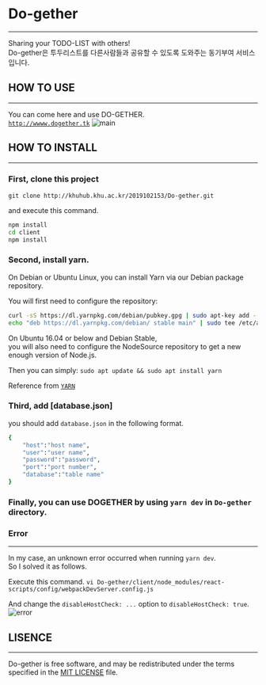 # Do-gether
----------
Sharing your TODO-LIST with others!<br>
Do-gether은 투두리스트를 다른사람들과 공유할 수 있도록 도와주는 동기부여 서비스입니다.

## HOW TO USE
----------------
You can come here and use DO-GETHER.<br>
[`http://wwww.dogether.tk`](http://wwww.dogether.tk)
![main](/uploads/0b44105f829a49b4211d4e6adc9d2c33/main.png)

## HOW TO INSTALL
-------------
### First, clone this project
`git clone http://khuhub.khu.ac.kr/2019102153/Do-gether.git`

and execute this command.
```sh
npm install
cd client
npm install
```


### Second, install yarn.
On Debian or Ubuntu Linux, you can install Yarn via our Debian package repository. 

You will first need to configure the repository:
```sh
curl -sS https://dl.yarnpkg.com/debian/pubkey.gpg | sudo apt-key add -
echo "deb https://dl.yarnpkg.com/debian/ stable main" | sudo tee /etc/apt/sources.list.d/yarn.list
```

On Ubuntu 16.04 or below and Debian Stable,<br>
you will also need to configure the NodeSource repository to get a new enough version of Node.js.

Then you can simply:
`sudo apt update && sudo apt install yarn`

Reference from [`YARN`](https://yarnpkg.com/en/docs/install)


### Third, add [database.json]
you should add `database.json` in the following format.
```sh
{
    "host":"host name",
    "user":"user name",
    "password":"password",
    "port":"port number",
    "database":"table name"
}
```


### Finally, you can use DOGETHER by using `yarn dev` in `Do-gether` directory.


### Error
----------
In my case, an unknown error occurred when running `yarn dev`.<br>
So I solved it as follows.

Execute this command.
`vi Do-gether/client/node_modules/react-scripts/config/webpackDevServer.config.js`

And change the `disableHostCheck: ...` option to `disableHostCheck: true`.
![error](/uploads/be3c1c269c2ee157825f6d9e143706fc/error.png)

## LISENCE
---------
Do-gether is free software, and may be redistributed under the terms specified in the [MIT LICENSE](http://khuhub.khu.ac.kr/2019102153/Do-gether/blob/master/LICENSE.txt) file.